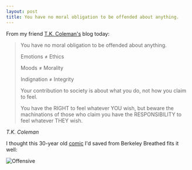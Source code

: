 ```yaml
---
layout: post
title: You have no moral obligation to be offended about anything.
---
```


From my friend [T.K. Coleman's](http://tkcoleman.com/2019/04/10/on-being-offended/) blog today:

<blockquote><p>You have no moral obligation to be offended about anything.</p>

<p>Emotions ≠ Ethics</p>

<p>Moods ≠ Morality</p>

<p>Indignation ≠ Integrity</p>

<p>Your contribution to society is about what you do, not how you claim to feel.</p>

<p>You have the RIGHT to feel whatever YOU wish, but beware the machinations of those who claim you have the RESPONSIBILITY to feel whatever THEY wish.</p></blockquote>

<cite>T.K. Coleman</cite>

I thought this 30-year old [comic](https://www.reddit.com/r/funny/comments/2rvsbh/berkeley_breathed_nailed_it_thirty_years_ago/) I'd saved from Berkeley Breathed fits it well:

![Offensive](/commonplace/assets/images/offensive.jpg)
